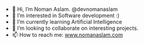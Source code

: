 - 👋 Hi, I’m Noman Aslam. @devnomanaslam
- 👀 I’m interested in Software development :)
- 🌱 I’m currently learning Artificial Intelligence
- 💞️ I’m looking to collaborate on interesting projects.
- 📫 How to reach me: www.nomanaslam.com

<!---
devnomanaslam/devnomanaslam is a ✨ special ✨ repository because its `README.md` (this file) appears on your GitHub profile.
You can click the Preview link to take a look at your changes.
--->
